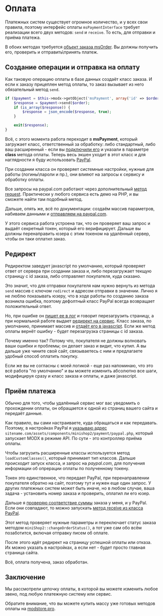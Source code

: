 # Оплата

Платежных систем существует огромное количество, и у всех свои правила, поэтому интерфейс оплаты `msPaymentInterface` требует реализации всего двух методов: `send` и `receive`.
То есть, для отправки и приёма платежа.

В обоих методах требуется [объект заказа msOrder][1]. Вы должны получить его, проверить и отправить\принять платеж.

## Создание операции и отправка на оплату

Как таковую операцию оплаты в базе данных создаёт класс заказа.
И если к заказу прицеплен метод оплаты, то заказ вызывает из него обязательный метод `send`.

``` php
if ($payment = $this->modx->getObject('msPayment', array('id' => $order->get('payment'), 'active' => 1))) {
    $response = $payment->send($order);
    if (is_array($response)) {
        $response = json_encode($response, true);
    }

    exit($response);
}
```

Всё, с этого момента работа переходит в **msPayment**, который загружает класс, ответственный за обработку: либо стандартный, либо ваш расширенный - если вы [подключили его][2] и указали в параметре **class** метода оплаты.
Теперь весь экшен уходит в этот класс и для наглядности я буду использовать [PayPal][10].

При создании класса он проверяет системные настройки, нужные для работы (логины\пароли и пр.), они влияют на запросы к сервису и обработку оплаты.

Все запросы на paypal.com работают через дополнительный [метод request][11].
Практически у любого сервиса есть демо на PHP, и вы сможете найти там подобный метод.

Дальше, опять же, всё по документации: создаём массив параметров, набиваем данными и [отправляем на paypal.com][12].

У этого сервиса работа устроена так, что он проверяет ваш запрос и выдаёт секретный токен, который его верифицирует.
Дальше вы должны перенаправить юзера с этим токеном на удалённый сервер, чтобы он таки оплатил заказ.

## Редирект

Редиректом заведует javascript по умолчанию, который проверяет ответ от сервера при создании заказа и, либо перезагружает текщую страницу с id заказа, либо отправляет покупателя, куда сказано.

Это значит, что для отправки покупателя нам нужно вернуть из метода `send` массив с ключом `redirect` и адресом отправки в значении.
Лично я не люблю показывать юзеру, что в ходе работы по созданию заказа возникла ошибка, поэтому дефолтный класс PayPal всегда возвращает положительный ответ.

Но, при ошибке он [пишет ее в лог][13] и говорит перезагрузить страницу, а при нормальной работе выдает [редирект на сервис][14].
Класс заказа, по умолчанию, принимает массив и [отдаёт его в javascript][15].
Если же метод оплаты вернёт ошибку - будет перезагрузка страницы с id заказа.

Почему именно так? Потому что, покупателя не должны волновать ваши ошибки и проблемы; он делает заказ и видит, что купил.
А вы дальше уже чините свой сайт, связываетесь с ним и предлагаете удобный способ оплатить покупку.

Если же вы не согласны с моей логикой - еще раз напоминаю, что это всё работа "по умолчанию" и вы можете изменить абсолютно все шаги, модифицируя сразу и класс заказа и оплаты, и даже javascript.

## Приём платежа

Обычно для того, чтобы удалённый сервис мог вас уведомить о прохождении оплаты, он обращается к одной из страниц вашего сайта и передаёт данные.

Как правило, вы сами настраиваете, куда обращаться и как передавать.
Поэтому, в настройках PayPal я [указываю адрес][16] `sitename.com/assets/components/minishop2/payment/paypal.php`, который запускает MODX в режиме API.
По сути - это контроллер приёма оплаты.

Чтобы загрузить расширенные классы используется метод `loadCustomClasses()`, который принимает тип классов.
Дальше происходит запуск класса, и запрос на *paypal.com*, для получения информации об опрерации оплаты по полученному токену.

Токен это единственное, что передает PayPal, при перенаправлении покупателя обратно на сайт, поэтому тут и нужен еще один запрос.
У других платежных систем может быть иначе, но в любом случае, ваша задача - установить номер заказа и проверить, оплатил ли его юзер.

Дальше я [проверяю соответствие суммы][17] заказа у меня, и у PayPal. Если они совпадают, то можно запускать [метод receive из класса PayPal][18].

Этот метод проверяет нужные параметры и переключает статус заказа методом `miniShop2::changeOrderStatus()`, а тот уже сам обо всём позаботится, включая отправку писем об оплате.

После этого идёт редирект на страницу успешной оплаты или отказа.
Их можно указать в настройках, а если нет - будет просто главная страница сайта.

Всё, оплата получена, заказ обработан.

## Заключение

Мы рассмотрели цепочку оплаты, в которой вы можете изменить любое звено, под любую платежную систему или сервис.

Обратите внимание, что вы можете купить массу уже готовых методов оплаты на [modstore.pro][2].

[1]: /components/minishop2/development/services/order
[2]: https://modstore.pro/packages/integration/?resource|parent=1260
[10]: https://github.com/bezumkin/miniShop2/blob/c384bddbedfc6b0cc0c7046a8ba2393979300cff/core/components/minishop2/custom/payment/paypal.class.php
[11]: https://github.com/bezumkin/miniShop2/blob/c384bddbedfc6b0cc0c7046a8ba2393979300cff/core/components/minishop2/custom/payment/paypal.class.php#L103
[12]: https://github.com/bezumkin/miniShop2/blob/c384bddbedfc6b0cc0c7046a8ba2393979300cff/core/components/minishop2/custom/payment/paypal.class.php#L29
[13]: https://github.com/bezumkin/miniShop2/blob/c384bddbedfc6b0cc0c7046a8ba2393979300cff/core/components/minishop2/custom/payment/paypal.class.php#L62
[14]: https://github.com/bezumkin/miniShop2/blob/c384bddbedfc6b0cc0c7046a8ba2393979300cff/core/components/minishop2/custom/payment/paypal.class.php#L59
[15]: https://github.com/bezumkin/miniShop2/blob/c384bddbedfc6b0cc0c7046a8ba2393979300cff/core/components/minishop2/model/minishop2/msorderhandler.class.php#L285
[16]: https://github.com/bezumkin/miniShop2/blob/c384bddbedfc6b0cc0c7046a8ba2393979300cff/core/components/minishop2/custom/payment/paypal.class.php#L36
[17]: https://github.com/bezumkin/miniShop2/blob/c384bddbedfc6b0cc0c7046a8ba2393979300cff/assets/components/minishop2/payment/paypal.php#L31
[18]: https://github.com/bezumkin/miniShop2/blob/c384bddbedfc6b0cc0c7046a8ba2393979300cff/core/components/minishop2/custom/payment/paypal.class.php#L69
